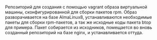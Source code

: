 Репозиторий для создания с помощью vagrant образа виртуальной машины, сконфигурированной для сборки пакетов rpm. Образ разворачивается на базе AlmaLinux8,
устанавливаются необходимые пакеты для сборки rpm-пакетов, а так же исходные коды пакета btop для примера. Пакет собирается из исходников, помещается 
во вновь созданный репозиторий на базе nginx, и устанавливается оттуда.